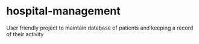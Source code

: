 # hospital-management
User friendly project to maintain database of patients and keeping a record of their activity
